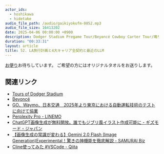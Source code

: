 ```yaml
---
actor_ids:
  - hoshikawa
  - hidetake
audio_file_path: /audio/gaikiyokufm-0052.mp3
audio_file_size: 16413202
date: 2025-04-06 00:00:00 +0900
description: Dodger Stadium Pregame Tour/Beyoncé Cowboy Carter Tour/鳴り物応援/Waymo/Perplexity Pro/ジブリ風イラスト/Geminiの画像生成/AIコーディングについて話しました。
duration: "00:33:31"
layout: article
title: 52. LA旅行計画と4大キャリア全契約と最近のLLM
---
```


[お便り](https://forms.gle/qherFuKhZCPWPRcL6)お待ちしています。
ご希望の方にはオリジナルタオルをお送りします。

## 関連リンク
- [Tours of Dodger Stadium](https://www.mlb.com/dodgers/ballpark/tours)
- [Beyoncé](https://tour.beyonce.com/)
- [GO、Waymo、日本交通　2025年より東京における自動運転技術のテストに向けて協業](https://www.nihon-kotsu-taxi.jp/news/241217/)
- [Perplexity Pro - LINEMO](https://www.linemo.jp/service/perplexity-ai/)
- [ChatGPT画像生成が無料開放。誰でもジブリ風イラスト作成可能に - ギズモード・ジャパン](https://www.gizmodo.jp/2025/04/chatgpt-image-generation-is-now-free.html)
- [【画像生成の常識が変わる】Gemini 2.0 Flash (Image Generation)Experimental！驚きの神機能を徹底解説 - SAMURAI Biz](https://note.com/samuraijuku_biz/n/nc297996fe56b)
- [Cline使ってみた #VSCode - Qiita](https://qiita.com/shohta-noda/items/8c12f6ce69bc923973a4)
